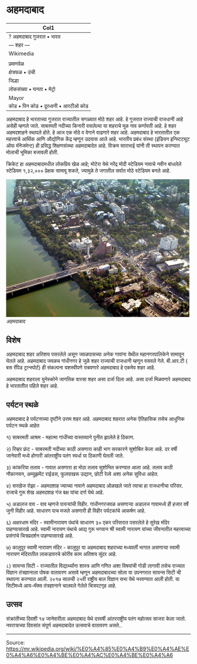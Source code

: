 # अहमदाबाद

| Col1 |
| --- |
| ? अहमदाबाद गुजरात • भारत |
| — शहर — |
| Wikimedia | © OpenStreetMap २३° ०१′ १९″ N, ७२° ३४′ ४७″ E ओपनस्ट्रीट मॅप गूगल अर्थ प्रोक्सिमिटीरामा |
|  |
| प्रमाणवेळ |
| क्षेत्रफळ • उंची |
| जिल्हा |
| लोकसंख्या • घनता • मेट्रो |
| Mayor |
| कोड • पिन कोड • दूरध्वनी • आरटीओ कोड |

अहमदाबाद हे भारताच्या गुजरात राज्यातील सगळ्यात मोठे शहर आहे. हे गुजरात राज्याची राजधानी आहे असेही म्हणले जाते. साबरमती नदीच्या किनारी वसलेल्या या शहराचे मूळ नाव कर्णावती आहे. हे शहर अहमदशाहने स्थापले होते. हे आज एक मोठे व वेगाने वाढणारे शहर आहे. अहमदाबाद हे भारतातील एक महत्त्वाचे आर्थिक आणि औद्योगिक केंद्र म्हणून उदयास आले आहे. भारतीय प्रबंध संस्था (इंडियन इन्स्टिट्यूट ऑफ मॅनेजमेन्ट) ही प्रसिद्ध शिक्षणसंस्था अहमदाबादेत आहे. विक्रम साराभाई यांनी ती स्थापन करण्यात मोलाची भूमिका बजावली होती.

क्रिकेट हा अहमदाबादमधील लोकप्रिय खेळ आहे; मोटेरा येथे नरेंद्र मोदी स्टेडियम नावाचे नवीन बांधलेले स्टेडियम १,३२,००० प्रेक्षक सामावू शकते, ज्यामुळे ते जगातील सर्वात मोठे स्टेडियम बनले आहे.

![](../../images/f718342ab3bfc0c1.jpg)
*अहमदाबाद*

## विशेष

अहमदाबाद शहर अतिशय पसरलेले असून जवळपासच्या अनेक गावांना येथील महानगरपालिकेने सामावून घेतले आहे. अहमदाबाद जवळच गांधीनगर हे जुळे शहर राज्याची राजधानी म्हणून वसवले गेले.
बी.आर.टी ( बस रॅपिड ट्रान्स्पोर्ट) ही संकल्पना यशस्वीपणे राबवणारे अहमदाबाद हे एकमेव शहर आहे.

अहमदाबाद शहराला युनेस्कोने जागतिक वारसा शहर असा दर्जा दिला आहे. असा दर्जा मिळवणारे अहमदाबाद हे भारतातील पहिले शहर आहे.

## पर्यटन स्थळे

अहमदाबाद हे पर्यटनाच्या दृष्टीने उत्तम शहर आहे. अहमदाबाद शहरात अनेक ऐतिहासिक तसेच आधुनिक पर्यटन स्थळे आहेत

१) साबरमती आश्रम - महात्मा गांधींच्या वास्तव्याने पुनीत झालेले हे ठिकाण.

२) रिव्हर फ्रंट - साबरमती नदीच्या काठी असणारा काही भाग सरकारने सुशोबित केला आहे. दर वर्षी जानेवारी मध्ये होणारी आंतराष्ट्रीय पतंग स्पर्धा या ठिकाणी घेतली जाते.

३) कांकरिया तलाव - गावात असणारा हा मोठा तलाव सुशोभित करण्यात आला आहे. तलाव काठी नौकानयन, अम्युझमेंट राईडस, फुलपाखरू उद्यान, छोटी रेल्वे अशा अनेक सुविधा आहेत.

४) सरखेज रोझा - अहमदशाह ज्याच्या नावाने अहमदाबाद ओळखले जाते त्याचा हा राजधानीचा परिसर. राजाचे गुरू शेख अहमदशाह गंज बक्ष यांचा दर्गा येथे आहे.

५) अडालज वाव - वाव म्हणजे पायऱ्यांची विहीर. गांधीनगरजवळ असणाऱ्या अडालज गावामध्ये ही हजार वर्षे जुनी विहीर आहे. साधारण पाच मजले असणारी ही विहीर पर्यटकांचे आकर्षण आहे.

६) अक्षरधाम मंदिर - स्वामीनारायण पंथांचे साधारण ३० एकर परिसरात पसरलेले हे सुरेख मंदिर पाहण्यासारखे आहे. स्वामी नारायण पंथाचे आद्य गुरू भगवान श्री स्वामी नारायण यांच्या जीवनातील महत्त्वाच्या प्रसंगांचे चित्रप्रदर्शन पाहण्यासारखे आहे.

७) कालुपूर स्वामी नारायण मंदिर - कालुपूर या अहमदाबाद शहराच्या मध्यवर्ती भागात असणाऱ्या स्वामी नारायण मंदिरातील लाकडावरचे कोरीव काम अतिशय सुंदर आहे.

८) सायन्स सिटी - राज्यातील विद्यार्थ्यांना शास्त्र आणि गणित अशा विषयांची गोडी लागावी तसेच राज्यात विज्ञान तंत्रज्ञानाला पोषक वातावरण असावे म्हणून अहमदाबादच्या सोला या उपनगरात सायन्स सिटी ची स्थापना करण्यात आली. २०१७ सालची २५वी राष्ट्रीय बाल विज्ञान सभा येथे भरवण्यात आली होती. या सिटीमध्ये आय-मॅक्स तंत्रज्ञानाने चालवले गेलेले चित्रपटगृह आहे.

## उत्सव

संक्रांतीच्या दिवशी १४ जानेवारीला अहमदाबाद येथे दरवर्षी आंतरराष्ट्रीय पतंग महोत्सव साजरा केला जातो. नवरात्राच्या दिवसांत संपूर्ण अहमदाबादेत उत्सवाचे वातावरण असते..

---
Source: https://mr.wikipedia.org/wiki/%E0%A4%85%E0%A4%B9%E0%A4%AE%E0%A4%A6%E0%A4%BE%E0%A4%AC%E0%A4%BE%E0%A4%A6
